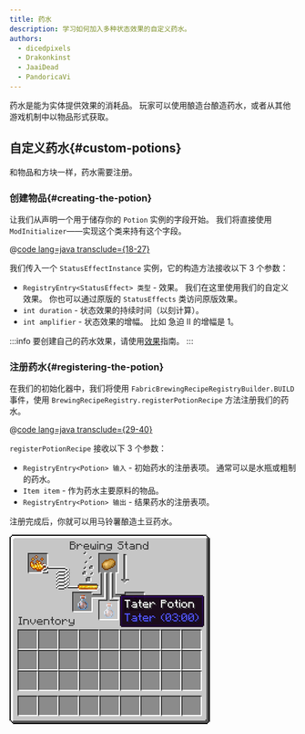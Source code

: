 ```yaml
---
title: 药水
description: 学习如何加入多种状态效果的自定义药水。
authors:
  - dicedpixels
  - Drakonkinst
  - JaaiDead
  - PandoricaVi
---
```


药水是能为实体提供效果的消耗品。 玩家可以使用酿造台酿造药水，或者从其他游戏机制中以物品形式获取。

## 自定义药水{#custom-potions}

和物品和方块一样，药水需要注册。

### 创建物品{#creating-the-potion}

让我们从声明一个用于储存你的 `Potion` 实例的字段开始。 我们将直接使用 `ModInitializer`——实现这个类来持有这个字段。

@[code lang=java transclude={18-27}](@/reference/1.21.4/src/main/java/com/example/docs/potion/FabricDocsReferencePotions.java)

我们传入一个 `StatusEffectInstance` 实例，它的构造方法接收以下 3 个参数：

- `RegistryEntry<StatusEffect> 类型` - 效果。 我们在这里使用我们的自定义效果。 你也可以通过原版的 `StatusEffects` 类访问原版效果。
- `int duration` - 状态效果的持续时间（以刻计算）。
- `int amplifier` - 状态效果的增幅。 比如 急迫 II 的增幅是 1。

:::info
要创建自己的药水效果，请使用[效果](../entities/effects)指南。
:::

### 注册药水{#registering-the-potion}

在我们的初始化器中，我们将使用 `FabricBrewingRecipeRegistryBuilder.BUILD` 事件，使用 `BrewingRecipeRegistry.registerPotionRecipe` 方法注册我们的药水。

@[code lang=java transclude={29-40}](@/reference/1.21.4/src/main/java/com/example/docs/potion/FabricDocsReferencePotions.java)

`registerPotionRecipe` 接收以下 3 个参数：

- `RegistryEntry<Potion> 输入` - 初始药水的注册表项。 通常可以是水瓶或粗制的药水。
- `Item item` - 作为药水主要原料的物品。
- `RegistryEntry<Potion> 输出` - 结果药水的注册表项。

注册完成后，你就可以用马铃薯酿造土豆药水。

![玩家物品栏内的效果](/assets/develop/tater-potion.png)
